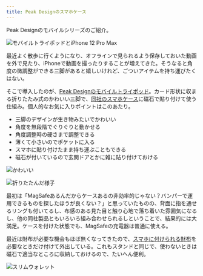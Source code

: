 ```yaml
---
title: Peak Designのスマホケース
---
```

Peak Designのモバイルシリーズのご紹介。

![](https://lh3.googleusercontent.com/docs/ADP-6oExphXsne-gJ-iAt-EqiALj-HOEakrzNhIu8gCavsgXJ0uP0tenvAJ_rbCeVHAAES3YCkCFIIoKkwjws0zqtOmG4CdBxySaM66ZcRQ7SIFRELZ49rOsWmoH2wsfR49JYxpivSkrd6PFmYayEoWW2rwPlXm42Y8-8UkOQRbHRbdm-NOcpGDAQbB4WbBf2Z5_Bwvk39Dlbk8opcn-j5NdZoH4WfRr6lTNGbDlQ9K7JfTUUFEJ1MzxJzWiwgj40NaQo3cFjwsagXNOi9n_ZVZDXMVG4aEQ-Nsnyd-VBpCnjgN92oqoEzomIbTkOMG6Gwor9tqF-xJS7Qe1QzSbppTc75fia68HAeRy4H1Wl9DA-swRGsNmn3VYKCpjWLvdHEXj4WUzvPuq36bRx4UXWq76JBAoKcOw_ILg639Bx8U07BE7Rs-40bVl4MMSSZjDf8PSrnI3gJyrBng1flTs1XHuPEuTBmGYEdxiAFjwwd9m7wTmVJrTRrvL41KTwtCm6yn_hbyB91nq9ehe6hO7vq1Khm42_lcjIsQdGiW1RjHPXNcaNbqBeTDF420lAG8VOZrSpyfiLY_7ezc5q3k0h5byaMS8Gmro5Z2TNZOYLWnzvt9TkNdE9J3tAXsmFnoKf-CIyGZn9g9XLhVMk91kJ0FUtbDoTe8WngNnshG7uQAOuhgFsGMZgRmpfazXxTBNH8FPOCGpGUtP0jGXTwEWAm795QfI2IdskM4KO7zDaZy1d9AlOJl50-7wW9YCvFBZTKaX0a4i5GilAPccyEF62rX-nkCZBwNO_t85h1p1vhbA-YcqEgM4ATM9e8f52l0C5xRPeJQXOd5h6T7hYdnuS8m-mBVm4DvYaR-JbsKHuCU44FPLSDh7F-8OwdtbxRoXqzYYIRmzEhhbLNsxoFdOF4veX3GDSOYAIisILVmdvKQ0tS8YfK_NmR1LdFo3AFGU4d61OB00W0jbGRzMNzY5JkNoVjDG0pt3w6_STowBtBxxiKSFV5nUNtQ_9JWu79KWz5pNkGwCCEChNSy5WpVsRweR2ZLJucu3hIFlSHICGi1YjYOpdT7a0VppEVsmEnAgiY3pgNnZtYx6jA7MsaSqqNB6ey7PrGrSInwiagYEQ2xAIzO2ToQv1pMxG3p3-D4yfzfO1QYiUA2CrX1vce_DDq114C7ZIDJ-gNTo-wcUzleVF3_vwtvVuNLa3i-G1IYYnQkcsUA-iHA3e6mN6Ua4VxIeeaFV8g78D4WhwkBWbyilc_u_8_Zl "モバイルトライポッドとiPhone 12 Pro Max")

最近よく散歩に行くようになり、オフラインで見られるよう保存しておいた動画を外で見たり、iPhoneで動画を撮ったりすることが増えてきた。そうなると角度の微調整ができる三脚があると嬉しいけれど、ごついアイテムを持ち運びたくはない。

そこで導入したのが、[Peak Designのモバイルトライポッド](https://www.amazon.co.jp/dp/B09FRZPLL3)。カード形状に収まる折りたたみ式のかわいい三脚で、[同社のスマホケース](https://www.amazon.co.jp/dp/B09FP3HP7Z?)に磁石で貼り付けて使う仕組み。個人的なお気に入りポイントはこのあたり。

*   三脚のデザインが生き物みたいでかわいい
*   角度を無段階でぐりぐりと動かせる
*   角度調整時の硬さまで調整できる
*   薄くて小さいのでポケットに入る
*   スマホに貼り付けたまま持ち運ぶこともできる
*   磁石が付いているので玄関ドアとかに雑に貼り付けておける

![](https://lh3.googleusercontent.com/docs/ADP-6oGD6UOdtKYF6wOAetkL8MqxzQUBjG0BFGu315jrNjUeiNlFVCGRio8y-YEpGNc341H5Bhw70Swnwqv3D5VQSXA9myhkQdirnRzScG483Iwj3MnLfx_aNf2FH9q6tkJ4JYzerAVoy0RmMRWlCpb-5Sy_mXFmMX_w8u_6ampV2zhb0PmRUx5FTM7AQapFz2R05XlsOPeSLJFljkfa8Pbk-gKpeEmbu2PAh93SvcWU6c3Cl3lmkRIxqMd6zmQICqjej_nYpV4mRwjVX_kVUPRj9JJNWSXeauLYhncpE2ZSS67c76IKSE7oRRGlIDjoi9SPb5TnrhK7MU9l-dogjBC1MJsxNPiOEIQxpgwWbu75K3az_fhPSk1hRNkBm6CWzmwkeLkqF0V5X6A86zSA27oWGQrzGaPLD6T_NCobKuhzesHGbi9_ML_vPPtz3kDRQ6JLwhCGaUVdltl6NTTbqNxRD8oh-3GtJv6CvAW7hn0Xb8eE0wOiMa-ALjMos4SQGOGlbC1IR-QjE1Nad_Lzh8t93Ol1LFytIIi42kTh0gbQcGNDkk--kichtgX41jYZvEu6xKtTpiHgodiemBR3FoQZSX4_tbBQQNiExZBWcGIZ8DowmXFEUQpHxgvCwf7ZxIG7Ly-HQmy0A4dxk_Dz6vcTVztEqwtH2BZ-a_5sZKnNqqvyupWD_OVORjHTWJZSEde8N8teUpBWVyVpUlZgWvNqHio6EtVh0eE1T1nQxTVGmaxwfp8ouyaEjX2MyDhShdarnIjIcYY7hxeRCI4SAvYj36EkXnnCYSViTE8lRUeDcx7XAS8Kh02dX0lRJ7F4J8nobqkotcii37BQhTtwQ9gQcVwbge60NDvdBNAgTb5-jHFT6zbXYljfeBKqef4aOLDo_Xq1ldBAZdmZi4y9iRtFRleEVBe1JPnJP4m7r2E-RXrHvRcFKwIxFt2Ac4gs9cWTWfNgSGx0jUuWAlEZGDZ372f7z11ni3zYbwPT2lxo8EV_HAcCjIAocXdk90zBZ4lYTqW-uQoZDs8z4QTtXRnKRISxVuPxMHrTVr1RzkitOfCf6-P_sQkxs8MjRReaeJpJ7zMfJtVbHPG0kjPFtxfDEhIFObkNa9YWBw_UUKW79ngI2YuCAqN7OBUSyqdchh-kjODl8NLGoyE-GChUMDV8J2KcuGPveWEuEfAWuo_BZt7lXCHCEtvgil11y1KUwzDRWCdIj2WacdEgdJdeue0tMZqmOXxLhg1udKn_u8xgekNAgaTT "かわいい")

![](https://lh3.googleusercontent.com/docs/ADP-6oH34b2evvf3srrTzqO_3cJAGBpPrOhYHIRjNIX3ohXNTbjWgXMylWwj1jjm-HUount9m1zfNA4TnbH5JQQ2g9akU92gjL7IWnDKu0vXJlwPqVSwZWTqFnam2VhwZ3MeFGWXa0CI20QsQa27Ix-twfK1rP0RRazIbnbimmnSdraZeGq6wsm0mz_H2o1spdtzSug32chVbKd3YC1eCLU-GW0cT29q3EddtB7LwlMlmmq2SVrNZNmIoowCf-gY0uMgkULEyswpEwo7cP3YO5Bke-q33G_ulfL3kzwmYe7Y-SkjOfFvEeaPZne9TimqVzksg2uGQRvS84S_AHnPn_Q7zxyEssy7vS6oPeTEHxexiAZyvARuWXFQqJa0OccQ7dnJ6ksucWjOVOxycAC8nM3pz0PT63RxPlRHS5u3WYFpahCdJEBQJOpXwoeb98FzlH4LnRmIRa10lyIZUFT26UvbF5A7x9rZR-2MynuYFspV0hVuFuZibuVDfcWrqQ1dYQQrTjJn4_fN1fip_WwmcORWlxit6sQfJf0VqxiaKsVvYOrkPIjPBdTz-yI9jfeUoU57wNUOl4_xPaX7f9IBTq7cat-vdvzMqxTwod405kuWZQaVkkWrCKBExeMu6kGQIMmZ03WWe3L-IqOrMKa9jukxH1LskPZC6xyBAkb9p4VbozXqOmrNYrWXNB5OPwQlpo7R153qsFYB-_sAuLD6-EK-guSluR4nH_1w2Abf1HUy3Ua2ppdYMrNLq9cRab_WoPldZQxc7B29oEyK7ICbFSHfJuukA8GTfbSL5es6kr45tqSWeRVFe-SNVPKw-CT_Wppwoi1PhHd03nwNz8tF_vAngq8YcxQmpu5-3eQMuhMZSqZFAn_3ROhSq3UNAcPlgjsxEOYAwzsThF68M2zw1KvR8VUtI8l3_pUNaGi-_FNbdAXruK7uvcnKbgeldwqTYX4KobaainqRL96wIiO8LPP8dL6cGRj3OKvSQy1jYaqWUdVV-_tGwX3qroms_nqRJuw_5_gsO_nZbrffWU8DJ2IP639EfxnF3WRYAeALbFugq9lQ9d97HRWWAp3xg4EmuKMeQLkOiRysOF2PtjBAj4AF24Ac9NdytWSi5HXkJkGPjxkHNmJeelrBWrl4XyXyK0JC9r6PnCUxeH3d8OQZtjrPQ8JMqJ-P2XOplgXsACMslXUdIyh7wICG69vDLpTz0nfsj7yvyWDavJfBZq90ReW9pm1myZIJkGppwextjRwLIx2TepwL "折りたたんだ様子")

最初は「MagSafeあるんだからケースあるの非効率的じゃない？バンパーで運用できるものを探したほうが良くない？」と思っていたものの、背面に指を通せるリングも付いてるし、布感のある見た目と触り心地で落ち着いた雰囲気になるし、他の同社製品ともいろいろ組み合わせられるしということで、結果的には大満足。ケースを付けた状態でも、MagSafeの充電器は普通に使える。

最近は財布が必要な機会もほぼ無くなってきたので、[スマホに付けられる財布](https://www.amazon.co.jp/dp/B09FSGW671)を必要なときだけ付けて外出している。これもスタンドと同じで、使わないときは磁石で適当なところに収納しておけるので、たいへん便利。

![](https://lh3.googleusercontent.com/docs/ADP-6oE5qQt2mhpTyEQwfVfZNcMl9ClvkrRWddwrMi_nsAqdhf_JqxP3d_8SLAtocAEP_fqpxYRUXg1Q19SoMKHDCTdpCvX0Vy1jUqjw2ou9e_xpQL8VYKbaevObAS5YKoAzTEsHgsfsf5ld79ztIZzoJgqZkHXHkX7xkqILbQq7YuTY5kN0ogqNKh2WiFjzMUS-CTqmcgMbMIJ-wq1NWkKelddHs_DSY0RWVacbQGZm7MUKVnZu5kIQMGnZCAfDJxHpXZHquoXxr1Mrf1GA2NcNCBKCjjl1xs9kj-xwEh_Qjg0szyo2v5eJXXZFFh8IDdnhEQ3TK0flXl848myAMVZiKZ5yz2e-5YzTeK_A5MEgiRx9Npd52oM6tn6kjE8KhjiX3wv149k_uOB7HiVHCuEmtlALFRYTkhEH-gphZcmTdvBYO93Ara1PW-EBy8XkzvmKrWys5EJFHD36kT0pN4sL_aYBKD88f2lZ57Big_n-21iM3Ad8UY7NgbDGIdd7WXmyapd-NoPFn1g77ksGh7jZ21H9W4Mz5Zt-KWZrF7GWFncYuC71FEuCrlforoGQke2xh5MmzTFtN6SJuFCuArrsfbk7E-0DE_ECaHYzuvSZ2vhjxcFRT9y_DiFR1tWk5Wb3ScERMPV2H4M-zcBnUM42lHEgXUKtsDoE52cXjdUIkkCPiklSlFRmDOsRqfEHYqRqsNe7mc-5yzQumQGN8P-LZGAKBDss0fjzkEwaPEw0_gmo0qu13lsyZBs-F_gAa4WYmB_DpQ_oVf00NFTiMCvbOzMiPauGIed_-YqO0rZWtRlgpoQ9CkB2_anG50XDqDllzzcd_2eIhwpY18c3b5V4DldZDDgAO9Ymzj0QKG16QmbCAh6kyuBrnr7d6Vzn3CELtoGlDhXSC73Wj_7Xf-ucj2SebqKfiYyloqfU-JQffrN-lap9oGHuIyyEQG4wAh5Rj-r_jckmJTRwEPxkETfI5myEkD67gHoAD7lTblIG_mr-bkc1fx5R_pg-vqKxVIPvOdhHMUowpH_rCHOsU_mIilWPjRvSNTPPgzwwzKpUoRhvN73nJ0dTh0KGjQ5nWHU638-f-Qps_HIMcxLuc14rFY1sMOgQPazq6ku9zXLKawVbWDsi75LckZO42XxrjJjEDw_ANsYp_o8PYmyLobIgxT8eg_QGlg7vmGFQDDmJYhXlI-J35vRsCpJOVH1Sza0ctDFk7-MS7NVoUMGZL3oZbb3Bh6ZThl0wB1B6ySx2CNKsSsm7 "スリムウォレット")
